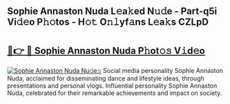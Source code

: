## Sophie Annaston Nuda L𝚎a𝚔ed N𝚞𝚍e - Part-q5i Vi𝚍𝚎o P𝚑𝚘tos - H𝚘𝚝 O𝚗𝚕yf𝚊ns L𝚎a𝚔s CZLpD

# <h2><a href="http://kf6a3u1.oniu.top/?m=Sophie+Annaston+Nuda">🔗👉 🔴 Sophie Annaston Nuda P𝚑ot𝚘𝚜 V𝚒d𝚎o</a></h2>

[![Sophie Annaston Nuda Nu𝚍e𝚜](https://i.imgur.com/0qMVB7G.gif)](http://kf6a3u1.oniu.top/?m=Sophie+Annaston+Nuda)
Social media personality Sophie Annaston Nuda, acclaimed for disseminating dance and lifestyle ideas, through presentations and personal vlogs. Influential personality Sophie Annaston Nuda, celebrated for their remarkable achievements and impact on society.  
